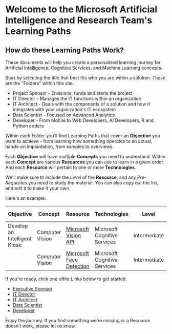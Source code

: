 # Welcome to the Microsoft Artificial Intelligence and Research Team's Learning Paths

## How do these Learning Paths Work?
These documents will help you create a personalized learning journey for Artificial Intelligence, Cognitive Services, and Machine Learning concepts.

Start by selecting the title that best fits who you are within a solution. These are the "Folders" within this site.

- Project Sponsor - Envisions, funds and starts the project
- IT Director - Manages the IT functions within an organization
- IT Architect - Deals with the components of a solution and how it integrates with your organization's IT ecosystem
- Data Scientist - Focused on Advanced Analytics
- Developer - From Mobile to Web Developers, AI Developers, R and Python coders

Within each Folder you'll find Learning Paths that cover an **Objective** you want to achieve - from learning how something operates to an actual, hands-on implantation, from samples to overviews.

Each **Objective** will have multiple **Concepts** you need to understand. Within each **Concept** are various **Resources** you can use to learn in a given order. And each **Resource** will pertain to one or more **Technologies**.

We'll make sure to include the *Level* of the **Resource**, and any *Pre-Requisites* you need to study the material. You can also copy out the list, and edit it to make it your own.

Here's an example:

| Objective |	Concept	| Resource | Technologies | Level | Pre-Requisites 
| --- |	---	| --- | ---  | ---  | --- 
| Develop an Intelligent Kiosk | Computer Vision| [Microsoft Vision API](https://docs.microsoft.com/en-us/azure/cognitive-services/computer-vision/) | Microsoft Cognitive Services | Intermediate | Web, Destop and API Programming
|  | Computer Vision| [Microsoft Face Detection](https://www.gitbook.com/book/buckwoody/microsoft-ai-and-research-learning-paths/edit#) | Microsoft Cognitive Services | Intermediate | Web, Destop and API Programming

If you're ready, click one ofthe Links below to get started.

- [Executive Sponsor](https://github.com/BuckWoody/LearningPaths/tree/master/Executive%20Sponsor)
- [IT Director](https://github.com/BuckWoody/LearningPaths/tree/master/IT%20Director)
- [IT Architect](https://github.com/BuckWoody/LearningPaths/tree/master/IT%20Architect)
- [Data Scientist](https://github.com/BuckWoody/LearningPaths/tree/master/Data%20Scientist)
- [Developer](https://github.com/BuckWoody/LearningPaths/tree/master/Developer)

Enjoy the journey. If you find something we're missing or a Resource doesn't work, please let us know.
